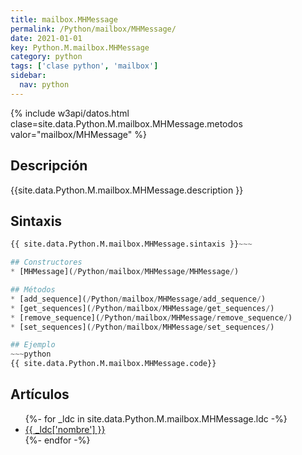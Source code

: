 ```yaml
---
title: mailbox.MHMessage
permalink: /Python/mailbox/MHMessage/
date: 2021-01-01
key: Python.M.mailbox.MHMessage
category: python
tags: ['clase python', 'mailbox']
sidebar: 
  nav: python
---
```


{% include w3api/datos.html clase=site.data.Python.M.mailbox.MHMessage.metodos valor="mailbox/MHMessage" %}

## Descripción
{{site.data.Python.M.mailbox.MHMessage.description }}

## Sintaxis
~~~python
{{ site.data.Python.M.mailbox.MHMessage.sintaxis }}~~~

## Constructores
* [MHMessage](/Python/mailbox/MHMessage/MHMessage/)

## Métodos
* [add_sequence](/Python/mailbox/MHMessage/add_sequence/)
* [get_sequences](/Python/mailbox/MHMessage/get_sequences/)
* [remove_sequence](/Python/mailbox/MHMessage/remove_sequence/)
* [set_sequences](/Python/mailbox/MHMessage/set_sequences/)

## Ejemplo
~~~python
{{ site.data.Python.M.mailbox.MHMessage.code}}
~~~

## Artículos
<ul>
{%- for _ldc in site.data.Python.M.mailbox.MHMessage.ldc -%}
   <li>
       <a href="{{_ldc['url'] }}">{{ _ldc['nombre'] }}</a>
   </li>
{%- endfor -%}
</ul>
